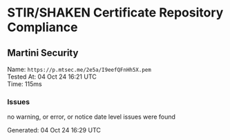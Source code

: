 # STIR/SHAKEN Certificate Repository Compliance

## Martini Security

Name: `https://p.mtsec.me/2e5a/I9eefQFnHh5X.pem`\
Tested At: 04 Oct 24 16:21 UTC\
Time: 115ms

### Issues

no warning, or error, or notice date level issues were found

Generated: 04 Oct 24 16:29 UTC